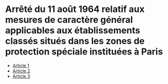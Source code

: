 # Arrêté du 11 août 1964 relatif aux mesures de caractère général applicables aux établissements classés situés dans les zones de protection spéciale instituées à Paris

- [Article 1](article-1.md)
- [Article 2](article-2.md)
- [Article 3](article-3.md)
